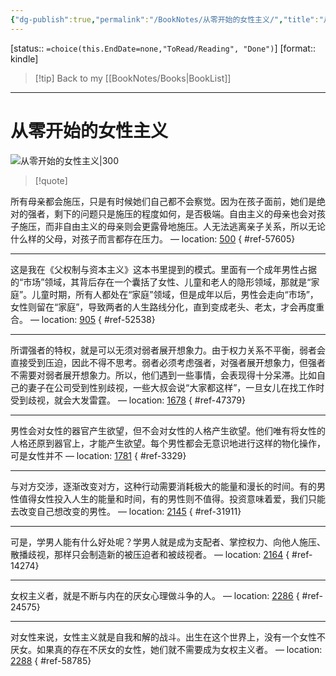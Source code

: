 ```yaml
---
{"dg-publish":true,"permalink":"/BookNotes/从零开始的女性主义/","title":"从零开始的女性主义","noteIcon":""}
---
```


[status:: `=choice(this.EndDate=none,"ToRead/Reading", "Done")`]
[format:: kindle]

>[!tip] Back to my [[BookNotes/Books\|BookList]]

---
# 从零开始的女性主义

![从零开始的女性主义|300](https://img9.doubanio.com/view/subject/l/public/s33984963.jpg)

>[!quote]
>

所有母亲都会施压，只是有时候她们自己都不会察觉。因为在孩子面前，她们是绝对的强者，剩下的问题只是施压的程度如何，是否极端。自由主义的母亲也会对孩子施压，而非自由主义的母亲则会更露骨地施压。人无法逃离亲子关系，所以无论什么样的父母，对孩子而言都存在压力。 — location: [500]()
{ #ref-57605}


---
这是我在《父权制与资本主义》这本书里提到的模式。里面有一个成年男性占据的“市场”领域，其背后存在一个囊括了女性、儿童和老人的隐形领域，那就是“家庭”。儿童时期，所有人都处在“家庭”领域，但是成年以后，男性会走向“市场”，女性则留在“家庭”，导致两者的人生路线分化，直到变成老头、老太，才会再度重合。 — location: [905]()
{ #ref-52538}


---
所谓强者的特权，就是可以无须对弱者展开想象力。由于权力关系不平衡，弱者会直接受到压迫，因此不得不思考。弱者必须考虑强者，对强者展开想象力，但强者不需要对弱者展开想象力。所以，他们遇到一些事情，会表现得十分呆滞。比如自己的妻子在公司受到性别歧视，一些大叔会说“大家都这样”，一旦女儿在找工作时受到歧视，就会大发雷霆。 — location: [1678]()
{ #ref-47379}


---
男性会对女性的器官产生欲望，但不会对女性的人格产生欲望。他们唯有将女性的人格还原到器官上，才能产生欲望。每个男性都会无意识地进行这样的物化操作，可是女性并不 — location: [1781]()
{ #ref-3329}


---
与对方交涉，逐渐改变对方，这种行动需要消耗极大的能量和漫长的时间。有的男性值得女性投入人生的能量和时间，有的男性则不值得。投资意味着爱，我们只能去改变自己想改变的男性。 — location: [2145]()
{ #ref-31911}


---
可是，学男人能有什么好处呢？学男人就是成为支配者、掌控权力、向他人施压、散播歧视，那样只会制造新的被压迫者和被歧视者。 — location: [2164]()
{ #ref-14274}


---
女权主义者，就是不断与内在的厌女心理做斗争的人。 — location: [2286]()
{ #ref-24575}



---
对女性来说，女性主义就是自我和解的战斗。出生在这个世界上，没有一个女性不厌女。如果真的存在不厌女的女性，她们就不需要成为女权主义者。 — location: [2288]()
{ #ref-58785}
